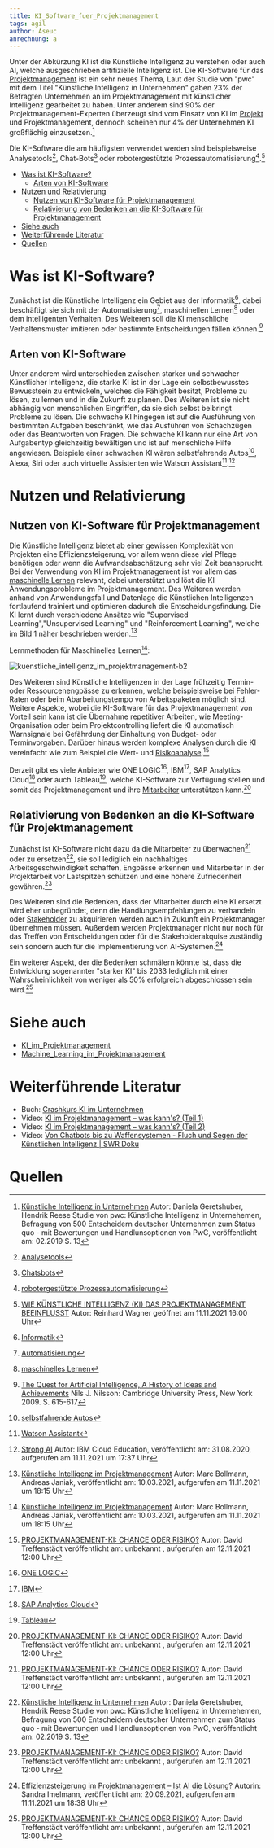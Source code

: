 ```yaml
---
title: KI_Software_fuer_Projektmanagement
tags: agil
author: Aseuc
anrechnung: a
---
```

Unter der Abkürzung KI ist die Künstliche Intelligenz zu verstehen oder auch AI, welche ausgeschrieben artifizielle Intelligenz ist.
Die KI-Software für das [Projektmanagement](https://github.com/ManagingProjectsSuccessfully/ManagingProjectsSuccessfully.github.io/blob/main/kb/Projektmanagement.md) ist ein sehr neues Thema, Laut der Studie von "pwc" mit dem Titel "Künstliche Intelligenz in Unternehmen" gaben 23% der Befragten Unternehmen an im Projektmanagement mit künstlicher Intelligenz gearbeitet zu haben. Unter anderem sind 90% der Projektmanagement-Experten überzeugt sind vom Einsatz von KI im [Projekt](https://github.com/ManagingProjectsSuccessfully/ManagingProjectsSuccessfully.github.io/blob/main/kb/Projekt.md) und Projektmanagement, dennoch scheinen nur 4% der Unternehmen KI großflächig einzusetzen.[^7]

Die KI-Software die am häufigsten verwendet werden sind beispielsweise Analysetools[^8], Chat-Bots[^9] oder robotergestützte Prozessautomatisierung[^10].[^1]

* [Was ist KI-Software?](https://github.com/Aseuc/ManagingProjectsSuccessfully.github.io/edit/main/kb/KI_Software_fuer_Projektmanagement.md#:~:text=Quelle-,Was%20ist%20KI%2DSoftware%3F,-Zun%C3%A4chst%20ist%20die)
  - [Arten von KI-Software](https://github.com/Aseuc/ManagingProjectsSuccessfully.github.io/edit/main/kb/KI_Software_fuer_Projektmanagement.md#:~:text=Entscheidungen%20f%C3%A4llen%20k%C3%B6nnen.-,Arten%20von%20KI%2DSoftware,-Unter%20anderem%20wird)
* [Nutzen und Relativierung](https://github.com/Aseuc/ManagingProjectsSuccessfully.github.io/edit/main/kb/KI_Software_fuer_Projektmanagement.md#:~:text=wie%20Watson%20Assistant3.-,Nutzen%20und%20Relativierung,-Nutzen%20von%20KI)
  - [Nutzen von KI-Software für Projektmanagement](https://github.com/Aseuc/ManagingProjectsSuccessfully.github.io/edit/main/kb/KI_Software_fuer_Projektmanagement.md#:~:text=Nutzen%20und%20Relativierung-,Nutzen%20von%20KI%2DSoftware%20f%C3%BCr%20Projektmanagement,-Die%20K%C3%BCnstliche%20Intelligenz)
  - [Relativierung von Bedenken an die KI-Software für Projektmanagement](https://github.com/Aseuc/ManagingProjectsSuccessfully.github.io/edit/main/kb/KI_Software_fuer_Projektmanagement.md#:~:text=Mitarbeiter%20unterst%C3%BCtzen%20kann.-,Relativierung%20von%20Bedenken%20an%20die%20KI%2DSoftware%20f%C3%BCr%20Projektmanagement,-Zun%C3%A4chst%20ist%20KI)
* [Siehe auch](https://github.com/Aseuc/ManagingProjectsSuccessfully.github.io/edit/main/kb/KI_Software_fuer_Projektmanagement.md#:~:text=von%2050%25%20hat6.-,Siehe%20auch,-Von%20Chatbots%20bis)
* [Weiterführende Literatur](https://github.com/Aseuc/ManagingProjectsSuccessfully.github.io/edit/main/kb/KI_Software_fuer_Projektmanagement.md#:~:text=Machine_Learning_im_Projektmanagement-,Weiterf%C3%BChrende%20Literatur,-Buch%3A%20Crashkurs%20KI)
* [Quellen](https://github.com/Aseuc/ManagingProjectsSuccessfully.github.io/edit/main/kb/KI_Software_fuer_Projektmanagement.md#:~:text=kann%27s%3F%20(Teil%202)-,Quellen,-Footnotes) 

# Was ist KI-Software? 
Zunächst ist die Künstliche Intelligenz ein Gebiet aus der Informatik[^11], dabei beschäftigt sie sich mit der Automatisierung[^12], maschinellen Lernen[^13] oder dem intelligenten Verhalten. Des Weiteren soll die KI menschliche Verhaltensmuster imitieren oder bestimmte Entscheidungen fällen können.[^2]

## Arten von KI-Software
Unter anderem wird unterschieden zwischen starker und schwacher Künstlicher Intelligenz, die starke KI ist in der Lage ein selbstbewusstes Bewusstsein zu entwickeln, welches die Fähigkeit besitzt, Probleme zu lösen, zu lernen und in die Zukunft zu planen. Des Weiteren ist sie nicht abhängig von menschlichen Eingriffen, da sie sich selbst beibringt Probleme zu lösen. Die schwache KI hingegen ist auf die Ausführung von bestimmten Aufgaben beschränkt, wie das Ausführen von Schachzügen oder das Beantworten von Fragen. Die schwache KI kann nur eine Art von Aufgabentyp gleichzeitig bewältigen und ist auf menschliche Hilfe angewiesen. Beispiele einer schwachen KI wären selbstfahrende Autos[^14], Alexa, Siri oder auch virtuelle Assistenten wie Watson Assistant[^15].[^3] 

# Nutzen und Relativierung

## Nutzen von KI-Software für Projektmanagement
Die Künstliche Intelligenz bietet ab einer gewissen Komplexität von Projekten eine Effizienzsteigerung, vor allem wenn diese viel Pflege benötigen oder wenn die Aufwandsabschätzung sehr viel Zeit beansprucht. Bei der Verwendung von KI im Projektmanagement ist vor allem das [maschinelle Lernen](https://github.com/ManagingProjectsSuccessfully/ManagingProjectsSuccessfully.github.io/blob/main/kb/Machine_Learning_im_Projektmanagement.md) relevant, dabei unterstützt und löst die KI Anwendungsprobleme im Projektmanagement. Des Weiteren werden anhand von Anwendungsfall und Datenlage die Künstlichen Intelligenzen fortlaufend trainiert und optimieren dadurch die Entscheidungsfindung. Die KI lernt durch verschiedene Ansätze wie "Supervised Learning","Unsupervised Learning" und "Reinforcement Learning", welche im Bild 1 näher beschrieben werden.[^4]

Lernmethoden für Maschinelles Lernen[^4]: 

![kuenstliche_intelligenz_im_projektmanagement-b2](https://user-images.githubusercontent.com/78257976/141346922-8c5eda9d-261d-4818-8318-b40a02721b30.jpg)


Des Weiteren sind Künstliche Intelligenzen in der Lage frühzeitig Termin- oder Ressourcenengpässe zu erkennen, welche beispielsweise bei Fehler-Raten oder beim Abarbeitungstempo von Arbeitspaketen möglich sind. Weitere Aspekte, wobei die KI-Software für das Projektmanagement von Vorteil sein kann ist die Übernahme repetitiver Arbeiten, wie Meeting-Organisation oder beim Projektcontrolling liefert die KI automatisch Warnsignale bei Gefährdung der Einhaltung von Budget- oder Terminvorgaben. Darüber hinaus werden komplexe Analysen durch die KI vereinfacht wie zum Beispiel die Wert- und [Risikoanalyse](https://github.com/ManagingProjectsSuccessfully/ManagingProjectsSuccessfully.github.io/blob/main/kb/Risikoanalyse_und_Visualisierung.md).[^6] 

Derzeit gibt es viele Anbieter wie ONE LOGIC[^16], IBM[^17], SAP Analytics Cloud[^18] oder auch Tableau[^19], welche KI-Software zur Verfügung stellen und somit das Projektmanagement und ihre [Mitarbeiter](https://github.com/ManagingProjectsSuccessfully/ManagingProjectsSuccessfully.github.io/blob/main/kb/Projektmitarbeiter.md) unterstützen kann.[^6] 

## Relativierung von Bedenken an die KI-Software für Projektmanagement
Zunächst ist KI-Software nicht dazu da die Mitarbeiter zu überwachen[^6] oder zu ersetzen[^7], sie soll lediglich ein nachhaltiges Arbeitsgeschwindigkeit schaffen, Engpässe erkennen und Mitarbeiter in der Projektarbeit vor Lastspitzen schützen und eine höhere Zufriedenheit gewähren.[^6]

Des Weiteren sind die Bedenken, dass der Mitarbeiter durch eine KI  ersetzt wird eher unbegründet, denn die Handlungsempfehlungen zu verhandeln oder [Stakeholder](https://github.com/ManagingProjectsSuccessfully/ManagingProjectsSuccessfully.github.io/blob/main/kb/Stakeholdermanagement.md) zu akquirieren werden auch in Zukunft ein Projektmanager übernehmen müssen. Außerdem werden Projektmanager nicht nur noch für das Treffen von Entscheidungen oder für die Stakeholderakquise zuständig sein sondern auch für die Implementierung von AI-Systemen.[^5] 

Ein weiterer Aspekt, der die Bedenken schmälern könnte ist, dass die Entwicklung sogenannter "starker KI" bis 2033 lediglich mit einer Wahrscheinlichkeit von weniger als 50% erfolgreich abgeschlossen sein wird.[^6]

# Siehe auch
- [KI_im_Projektmanagement](https://github.com/ManagingProjectsSuccessfully/ManagingProjectsSuccessfully.github.io/blob/main/kb/KI_im_PM.md)
- [Machine_Learning_im_Projektmanagement](https://github.com/ManagingProjectsSuccessfully/ManagingProjectsSuccessfully.github.io/blob/main/kb/Machine_Learning_im_Projektmanagement.md)



# Weiterführende Literatur
- Buch: [Crashkurs KI im Unternehmen](https://shop.haufe.de/prod/cashkurs-ki-im-unternehmen)
- Video: [KI im Projektmanagement – was kann's? (Teil 1)](https://www.youtube.com/watch?v=eBtxz60kCjY)
- Video: [KI im Projektmanagement – was kann's? (Teil 2)](https://www.youtube.com/watch?v=mr5EBwpVR4Y)
- Video: [Von Chatbots bis zu Waffensystemen - Fluch und Segen der Künstlichen Intelligenz | SWR Doku](https://www.youtube.com/watch?v=oNk6ESLpxKI)

# Quellen
[^1]: [WIE KÜNSTLICHE INTELLIGENZ (KI) DAS PROJEKTMANAGEMENT BEEINFLUSST](https://www.tiba.de/wie-kuenstliche-intelligenz-ki-das-projektmanagement-beeinflusst/) Autor: Reinhard Wagner geöffnet am 11.11.2021 16:00 Uhr
[^2]: [ The Quest for Artificial Intelligence, A History of Ideas and Achievements](https://ai.stanford.edu/~nilsson/QAI/qai.pdf) Nils J. Nilsson: Cambridge University Press, New York 2009. S. 615-617
[^3]: [Strong AI](https://www.ibm.com/cloud/learn/strong-ai) Autor: IBM Cloud Education, veröffentlicht am: 31.08.2020, aufgerufen am 11.11.2021 um 17:37 Uhr
[^4]: [Künstliche Intelligenz im Projektmanagement](https://www.projektmagazin.de/artikel/kuenstliche-intelligenz-ki-projektmanagement) Autor: Marc Bollmann, Andreas Janiak, veröffentlicht am: 10.03.2021, aufgerufen am 11.11.2021 um 18:15 Uhr
[^5]: [Effizienzsteigerung im Projektmanagement – Ist AI die Lösung?
](https://www.capgemini.com/de-de/2021/09/effizienzsteigerung-im-projektmanagement-ist-ai-die-loesung/) Autorin: Sandra Imelmann, veröffentlicht am: 20.09.2021, aufgerufen am 11.11.2021 um 18:38 Uhr
[^6]: [PROJEKTMANAGEMENT-KI: CHANCE ODER RISIKO?](https://www.assure.de/de/blog/projektmanagement-ki-chance-oder-risiko) Autor: David Treffenstädt veröffentlicht am: unbekannt , aufgerufen am 12.11.2021 12:00 Uhr
[^7]: [Künstliche Intelligenz in Unternehmen](https://www.pwc.de/de/digitale-transformation/kuenstliche-intelligenz/studie-kuenstliche-intelligenz-in-unternehmen.pdf) Autor: Daniela Geretshuber, Hendrik Reese  Studie von pwc: Künstliche Intelligenz in Unternehemen, Befragung von 500 Entscheidern deutscher Unternehmen zum Status quo - mit Bewertungen und Handlunsoptionen von PwC, veröffentlicht am: 02.2019 S. 13
[^8]: [Analysetools](https://www.onlinemarketing-praxis.de/web-controlling/web-analyse-tools)
[^9]: [Chatsbots](https://www.ibm.com/de-de/campaign/was-ist-ein-chatbot)
[^10]: [robotergestützte Prozessautomatisierung](https://de.wikipedia.org/wiki/Robotic_Process_Automation)
[^11]: [Informatik](https://de.wikipedia.org/wiki/Informatik)
[^12]: [Automatisierung](https://de.wikipedia.org/wiki/Automatisierung)
[^13]:[maschinelles Lernen](https://de.wikipedia.org/wiki/Maschinelles_Lernen)
[^14]:[selbstfahrende Autos](https://de.wikipedia.org/wiki/Selbstfahrendes_Kraftfahrzeug)
[^15]: [Watson Assistant](https://www.ibm.com/de-de/products/watson-assistant)
[^16]: [ONE LOGIC](https://onelogic.de/ki-software/?gclid=Cj0KCQiAys2MBhDOARIsAFf1D1d3ybFeZwBVo9XSmXkPTnBoNrhi2T1O-WKqplrZqWPWukNkWLuTRRUaAka1EALw_wcB)
[^17]: [IBM](https://www.ibm.com/de-de/analytics/journey-to-ai?utm_content=SRCWW&p1=Search&p4=43700066788191770&p5=p&gclid=Cj0KCQiAys2MBhDOARIsAFf1D1fenb4xPcAoA7e9m2lgC1OnkQ0pBaJYlA--jtx23zWDzJ25rg0UC0AaAolOEALw_wcB&gclsrc=aw.ds)
[^18]: [SAP Analytics Cloud](https://www.sap.com/germany/products/cloud-analytics.html?campaigncode=CRM-DE21-PPC-PLTSACN&source=ppc-meedach-GOO-261735388---&DFA=1&gclid=Cj0KCQiAys2MBhDOARIsAFf1D1dNyfY7oZj1noWaMl-5jBV_o3bOrFlPc8ZlrJfkgSq4S4yFz_ZVGlAaAm6cEALw_wcB&gclsrc=aw.ds)
[^19]: [Tableau](https://www.tableau.com/de-de/solutions/ai-analytics)
